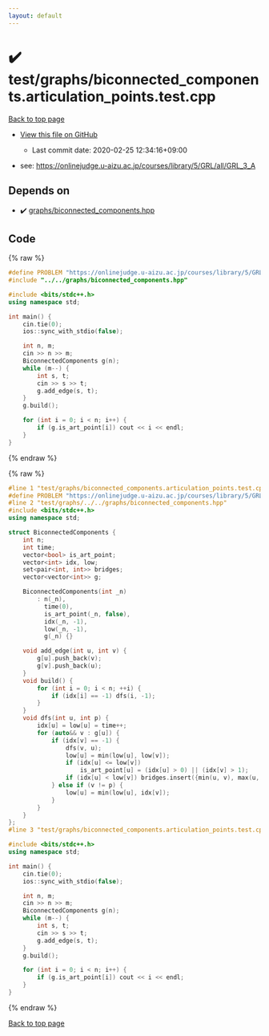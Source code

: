 ```yaml
---
layout: default
---
```


<!-- mathjax config similar to math.stackexchange -->
<script type="text/javascript" async
  src="https://cdnjs.cloudflare.com/ajax/libs/mathjax/2.7.5/MathJax.js?config=TeX-MML-AM_CHTML">
</script>
<script type="text/x-mathjax-config">
  MathJax.Hub.Config({
    TeX: { equationNumbers: { autoNumber: "AMS" }},
    tex2jax: {
      inlineMath: [ ['$','$'] ],
      processEscapes: true
    },
    "HTML-CSS": { matchFontHeight: false },
    displayAlign: "left",
    displayIndent: "2em"
  });
</script>

<script type="text/javascript" src="https://cdnjs.cloudflare.com/ajax/libs/jquery/3.4.1/jquery.min.js"></script>
<script src="https://cdn.jsdelivr.net/npm/jquery-balloon-js@1.1.2/jquery.balloon.min.js" integrity="sha256-ZEYs9VrgAeNuPvs15E39OsyOJaIkXEEt10fzxJ20+2I=" crossorigin="anonymous"></script>
<script type="text/javascript" src="../../../assets/js/copy-button.js"></script>
<link rel="stylesheet" href="../../../assets/css/copy-button.css" />


# :heavy_check_mark: test/graphs/biconnected_components.articulation_points.test.cpp

<a href="../../../index.html">Back to top page</a>

* <a href="{{ site.github.repository_url }}/blob/master/test/graphs/biconnected_components.articulation_points.test.cpp">View this file on GitHub</a>
    - Last commit date: 2020-02-25 12:34:16+09:00


* see: <a href="https://onlinejudge.u-aizu.ac.jp/courses/library/5/GRL/all/GRL_3_A">https://onlinejudge.u-aizu.ac.jp/courses/library/5/GRL/all/GRL_3_A</a>


## Depends on

* :heavy_check_mark: <a href="../../../library/graphs/biconnected_components.hpp.html">graphs/biconnected_components.hpp</a>


## Code

<a id="unbundled"></a>
{% raw %}
```cpp
#define PROBLEM "https://onlinejudge.u-aizu.ac.jp/courses/library/5/GRL/all/GRL_3_A"
#include "../../graphs/biconnected_components.hpp"

#include <bits/stdc++.h>
using namespace std;

int main() {
    cin.tie(0);
    ios::sync_with_stdio(false);

    int n, m;
    cin >> n >> m;
    BiconnectedComponents g(n);
    while (m--) {
        int s, t;
        cin >> s >> t;
        g.add_edge(s, t);
    }
    g.build();

    for (int i = 0; i < n; i++) {
        if (g.is_art_point[i]) cout << i << endl;
    }
}
```
{% endraw %}

<a id="bundled"></a>
{% raw %}
```cpp
#line 1 "test/graphs/biconnected_components.articulation_points.test.cpp"
#define PROBLEM "https://onlinejudge.u-aizu.ac.jp/courses/library/5/GRL/all/GRL_3_A"
#line 2 "test/graphs/../../graphs/biconnected_components.hpp"
#include <bits/stdc++.h>
using namespace std;

struct BiconnectedComponents {
    int n;
    int time;
    vector<bool> is_art_point;
    vector<int> idx, low;
    set<pair<int, int>> bridges;
    vector<vector<int>> g;

    BiconnectedComponents(int _n)
        : n(_n),
          time(0),
          is_art_point(_n, false),
          idx(_n, -1),
          low(_n, -1),
          g(_n) {}

    void add_edge(int u, int v) {
        g[u].push_back(v);
        g[v].push_back(u);
    }
    void build() {
        for (int i = 0; i < n; ++i) {
            if (idx[i] == -1) dfs(i, -1);
        }
    }
    void dfs(int u, int p) {
        idx[u] = low[u] = time++;
        for (auto&& v : g[u]) {
            if (idx[v] == -1) {
                dfs(v, u);
                low[u] = min(low[u], low[v]);
                if (idx[u] <= low[v])
                    is_art_point[u] = (idx[u] > 0) || (idx[v] > 1);
                if (idx[u] < low[v]) bridges.insert({min(u, v), max(u, v)});
            } else if (v != p) {
                low[u] = min(low[u], idx[v]);
            }
        }
    }
};
#line 3 "test/graphs/biconnected_components.articulation_points.test.cpp"

#include <bits/stdc++.h>
using namespace std;

int main() {
    cin.tie(0);
    ios::sync_with_stdio(false);

    int n, m;
    cin >> n >> m;
    BiconnectedComponents g(n);
    while (m--) {
        int s, t;
        cin >> s >> t;
        g.add_edge(s, t);
    }
    g.build();

    for (int i = 0; i < n; i++) {
        if (g.is_art_point[i]) cout << i << endl;
    }
}

```
{% endraw %}

<a href="../../../index.html">Back to top page</a>

